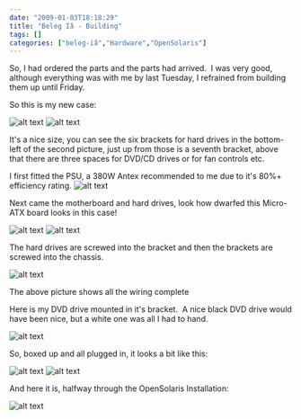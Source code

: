 ```yaml
---
date: "2009-01-03T18:18:29"
title: "Beleg Iâ - Building"
tags: []
categories: ["beleg-iâ","Hardware","OpenSolaris"]
---
```


So, I had ordered the parts and the parts had arrived.  I was very good, although everything was with me by last Tuesday, I refrained from building them up until Friday.

So this is my new case:

![alt text](XL803229.jpg "Chassis side")
![alt text](XL803231.jpg "Chassis top")

It's a nice size, you can see the six brackets for hard drives in the bottom-left of the second picture, just up from those is a seventh bracket, above that there are three spaces for DVD/CD drives or for fan controls etc.

I first fitted the PSU, a 380W Antex recommended to me due to it's 80%+ efficiency rating.
![alt text](XL803232.jpg "Chassis with psu")

Next came the motherboard and hard drives, look how dwarfed this Micro-ATX board looks in this case!

![alt text](XL803233.jpg "Chassis with board")
![alt text](XL803235.jpg "Chassis with hdd")

The hard drives are screwed into the bracket and then the brackets are screwed into the chassis.

![alt text](XL803237.jpg "Wired chassis")

The above picture shows all the wiring complete

Here is my DVD drive mounted in it's bracket.  A nice black DVD drive would have been nice, but a white one was all I had to hand.

![alt text](XL803238.jpg "DVD drive in bracket")

So, boxed up and all plugged in, it looks a bit like this:

![alt text](XL803239.jpg "Case shut")
![alt text](XL803240.jpg "Case open")

And here it is, halfway through the OpenSolaris Installation:

![alt text](XL803241.jpg "OpenSolaris installs")
